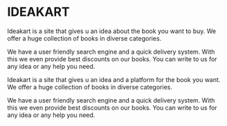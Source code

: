 
# IDEAKART

Ideakart is a site that gives u an idea about the book you want to buy. We offer a huge collection of books in diverse categories.

We have a user friendly search engine and a quick delivery system. With this we even provide best discounts on our books. You can write to us for any idea or any help you need.

Ideakart is a site that gives u an idea and a platform for the book you want. We offer a huge collection of books in diverse categories.

We have a user friendly search engine and a quick delivery system. With this we even provide best discounts on our books. You can write to us for any idea or any help you need.

